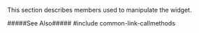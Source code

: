 
<!--shortDescription-->
This section describes members used to manipulate the widget.
<!--/shortDescription-->

<!--fullDescription-->
#####See Also#####
#include common-link-callmethods
<!--/fullDescription-->